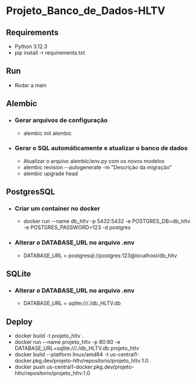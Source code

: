 # Projeto_Banco_de_Dados-HLTV

## Requirements
* Python 3.12.3
* pip install -r requirements.txt

## Run
* Rodar a main

## Alembic
* ### Gerar arquivos de configuração
  * alembic init alembic
* ### Gerar o SQL automáticamente e atualizar o banco de dados
  * Atualizar o arquivo alembic/env.py com os novos modelos
  * alembic revision --autogenerate -m "Descrição da migração"
  * alembic upgrade head

## PostgresSQL
* ### Criar um container no docker
  * docker run --name db_hltv -p 5432:5432 -e POSTGRES_DB=db_hltv -e POSTGRES_PASSWORD=123 -d postgres
* ### Alterar o DATABASE_URL no arquivo .env
  * DATABASE_URL = postgresql://postgres:123@localhost/db_hltv

## SQLite
* ### Alterar o DATABASE_URL no arquivo .env
  * DATABASE_URL = sqlite:///./db_HLTV.db

## Deploy
* docker build -t projeto_hltv .
* docker run --name projeto_hltv -p 80:80 -e DATABASE_URL=sqlite:///./db_HLTV.db projeto_hltv
* docker build --platform linux/amd64 -t us-central1-docker.pkg.dev/projeto-hltv/repositorio/projeto_hltv:1.0 .
* docker push us-central1-docker.pkg.dev/projeto-hltv/repositorio/projeto_hltv:1.0